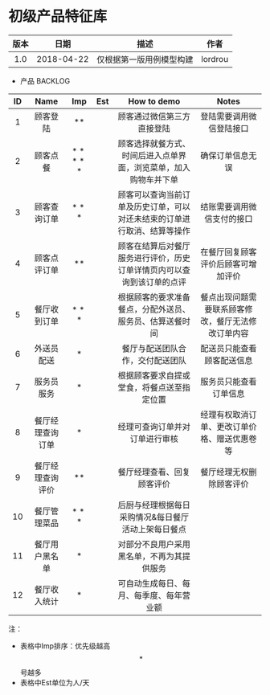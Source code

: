 # 初级产品特征库

| 版本 |    日期    |           描述           |  作者   |
| :--: | :--------: | :----------------------: | :-----: |
| 1.0  | 2018-04-22 | 仅根据第一版用例模型构建 | lordrou |

* 产品 BACKLOG

|  ID  |       Name       |    Imp    | Est  |                         How to demo                          |                       Notes                        |
| :--: | :--------------: | :-------: | :--: | :----------------------------------------------------------: | :------------------------------------------------: |
|  1   |     顾客登陆     |  $$* *$$  |      |                  顾客通过微信第三方直接登陆                  |              登陆需要调用微信登陆接口              |
|  2   |     顾客点餐     | $$*****$$ |      | 顾客选择就餐方式、时间后进入点单界面，浏览菜单，加入购物车并下单 |                  确保订单信息无误                  |
|  3   |   顾客查询订单   |  $$***$$  |      | 顾客可以查询当前订单及历史订单，可以对还未结束的订单进行取消、结算等操作 |             结账需要调用微信支付的接口             |
|  4   |   顾客点评订单   |  $$**$$   |      | 顾客在结算后对餐厅服务进行评价，历史订单详情页内可以查询到该订单的点评 |         在餐厅回复顾客评价后顾客可增加评价         |
|  5   |   餐厅收到订单   | $$* * *$$ |      |   根据顾客的要求准备餐点，分配外送员、服务员、估算送餐时间   | 餐点出现问题需要联系顾客修改，餐厅无法修改订单内容 |
|  6   |    外送员配送    |   $$*$$   |      |               餐厅与配送团队合作，交付配送团队               |             配送员只能查看顾客配送信息             |
|  7   |    服务员服务    |   $$*$$   |      |          根据顾客要求自提或堂食，将餐点送至指定位置          |               服务员只能查看订单信息               |
|  8   | 餐厅经理查询订单 |   $$*$$   |      |                经理可查询订单并对订单进行审核                |    经理有权取消订单、更改订单价格、赠送优惠卷等    |
|  9   | 餐厅经理查询评价 |  $$**$$   |      |                  餐厅经理查看、回复顾客评价                  |              餐厅经理无权删除顾客评价              |
|  10  |   餐厅管理菜品   |  $$***$$  |      |     后厨与经理根据每日采购情况&每日餐厅活动上架每日餐点      |                                                    |
|  11  |  餐厅用户黑名单  |   $$*$$   |      |          对部分不良用户采用黑名单，不再为其提供服务          |                                                    |
|  12  |   餐厅收入统计   |   $$*$$   |      |           可自动生成每日、每月、每季度、每年营业额           |                                                    |

注：

* 表格中Imp排序：优先级越高 $$*​$$ 号越多
* 表格中Est单位为人/天